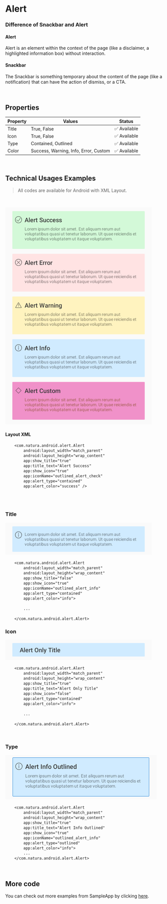 # Alert

### Difference of Snackbar and Alert

#### Alert
Alert is an element within the context of the page (like a disclaimer, a highlighted information box) without interaction.

#### Snackbar
The Snackbar is something temporary about the content of the page (like a notification) that can have the action of dismiss, or a CTA.

<br>


## Properties

| Property           | Values                         | Status            |
| --------------     | -------------------------      | ----------------- |
| Title             | True, False                          | ✅  Available     |
| Icon          | True, False   | ✅  Available     |
| Type         | Contained, Outlined       | ✅  Available     |
| Color          | Success, Warning, Info, Error, Custom                    | ✅  Available     |

<br>

## Technical Usages Examples
> All codes are available for Android with XML Layout.

<br>

![alert contained variants](./images/alert_contained_variants.png)

#### Layout XML

```android
    <com.natura.android.alert.Alert
        android:layout_width="match_parent"
        android:layout_height="wrap_content"
        app:show_title="true"
        app:title_text="Alert Success"
        app:show_icon="true"
        app:iconName="outlined_alert_check"
        app:alert_type="contained"
        app:alert_color="success" />
```

<br><br>

### Title

![alert without title](./images/alert_without_title.png)

```android
    <com.natura.android.alert.Alert
        android:layout_width="match_parent"
        android:layout_height="wrap_content"
        app:show_title="false"
        app:show_icon="true"
        app:iconName="outlined_alert_info"
        app:alert_type="contained"
        app:alert_color="info">

        ...

    </com.natura.android.alert.Alert>
```

### Icon

![alert without icon](./images/alert_without_icon.png)

```android
    <com.natura.android.alert.Alert
        android:layout_width="match_parent"
        android:layout_height="wrap_content"
        app:show_title="true"
        app:title_text="Alert Only Title"
        app:show_icon="false"
        app:alert_type="contained"
        app:alert_color="info">

        ...

    </com.natura.android.alert.Alert>
```

<br>

### Type

![alert outlined](./images/alert_outlined.png)

```android
    <com.natura.android.alert.Alert
        android:layout_width="match_parent"
        android:layout_height="wrap_content"
        app:show_title="true"
        app:title_text="Alert Info Outlined"
        app:show_icon="true"
        app:iconName="outlined_alert_info"
        app:alert_type="outlined"
        app:alert_color="info">
        ...
    </com.natura.android.alert.Alert>
```

<br>

## More code
You can check out more examples from SampleApp by clicking [here](https://github.com/natura-cosmeticos/natds-android/tree/master/sample/src/main/res/layout/activity_alert.xml).
